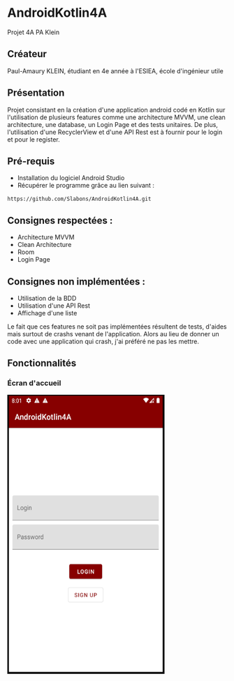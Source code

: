# AndroidKotlin4A
Projet 4A PA Klein

## Créateur
Paul-Amaury KLEIN, étudiant en 4e année à l'ESIEA, école d'ingénieur utile

## Présentation
Projet consistant en la création d'une application android codé en Kotlin sur l'utilisation de plusieurs features comme une architecture MVVM, une clean architecture, une
database, un Login Page et des tests unitaires. De plus, l'utilisation d'une RecyclerView et d'une API Rest est à fournir pour le login et pour le register.

## Pré-requis
* Installation du logiciel Android Studio
* Récupérer le programme grâce au lien suivant :
```
https://github.com/Slabons/AndroidKotlin4A.git
```

## Consignes respectées :
* Architecture MVVM
* Clean Architecture
* Room
* Login Page

## Consignes non implémentées :
* Utilisation de la BDD
* Utilisation d'une API Rest
* Affichage d'une liste

Le fait que ces features ne soit pas implémentées résultent de tests, d'aides mais surtout de crashs venant de l'application. Alors au lieu de donner un code avec une application qui crash, j'ai préféré ne pas les mettre.


## Fonctionnalités

### Écran d'accueil
<img src="https://github.com/Slabons/AndroidKotlin4A/blob/master/Image_ReadME/Accueil.PNG?raw=true" width="360" height="640" />
